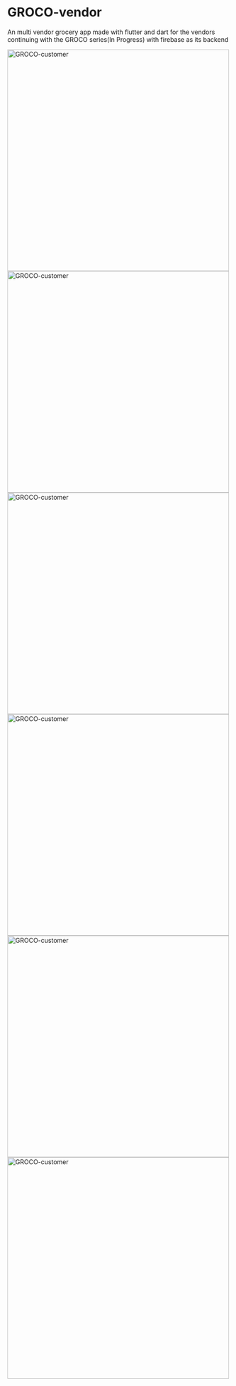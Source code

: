 # GROCO-vendor
An multi vendor grocery app made with flutter and dart for the vendors continuing with the GROCO series(In Progress) with firebase as its backend

<img height="500" alt="GROCO-customer" src="https://user-images.githubusercontent.com/97854457/182932401-2809a7d3-699e-4931-8a26-ee162c43d74a.jpeg">           <img height="500" alt="GROCO-customer" src="https://user-images.githubusercontent.com/97854457/182932409-1254c915-1005-4ae7-b833-6adcf65ec500.jpeg">                <img height="500" alt="GROCO-customer" src="https://user-images.githubusercontent.com/97854457/182932433-37ea62d1-635c-4e9b-9b3c-2d7ff34f2a95.jpeg">                <img height="500" alt="GROCO-customer" src="https://user-images.githubusercontent.com/97854457/182932437-1aa4ee69-f0da-492b-9bdc-8db9f8a2a2b1.jpeg">                <img height="500" alt="GROCO-customer" src="https://user-images.githubusercontent.com/97854457/182932443-60f4e5c9-a6e8-4f06-8ea3-034710351c0c.jpeg">                <img height="500" alt="GROCO-customer" src="https://user-images.githubusercontent.com/97854457/182932448-78884f83-ed22-48fa-a2ad-009328c834c0.jpeg">

